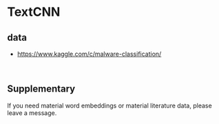 # TextCNN

## data<br>

* https://www.kaggle.com/c/malware-classification/

<br>


## Supplementary<br>
If you need material word embeddings or material literature data, please leave a message.



